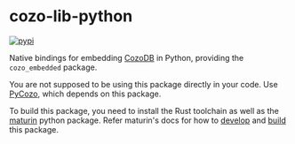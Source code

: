 # cozo-lib-python

[![pypi](https://img.shields.io/pypi/v/cozo_embedded)](https://pypi.org/project/cozo_embedded/)

Native bindings for embedding [CozoDB](https://github.com/cozodb/cozo) in Python, providing the
`cozo_embedded` package.

You are not supposed to be using this package directly in your code. Use [PyCozo](https://github.com/cozodb/pycozo),
which depends on this package.

To build this package, you need to install the Rust toolchain
as well as the [maturin](https://github.com/PyO3/maturin) python package.
Refer maturin's docs for how to [develop](https://www.maturin.rs/develop.html) 
and [build](https://www.maturin.rs/distribution.html) this package.